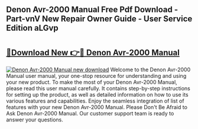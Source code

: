 ## Denon Avr-2000 Manual Free Pdf Download - Part-vnV New Repair Owner Guide - User Service Edition aLGvp

# <h2><a href="http://bc26904.oget.top/?id=Denon+Avr-2000+Manual">🔗Download New 👉🔴 Denon Avr-2000 Manual</a></h2>

[![Denon Avr-2000 Manual new download](https://i.imgur.com/5g1atiW.png)](http://bc26904.oget.top/?id=Denon+Avr-2000+Manual)
Welcome to the Denon Avr-2000 Manual user manual, your one-stop resource for understanding and using your new product. To make the most of your Denon Avr-2000 Manual, please read this user manual carefully. It contains step-by-step instructions for setting up the product, as well as detailed information on how to use its various features and capabilities. Enjoy the seamless integration of list of features with your new Denon Avr-2000 Manual. Please Don't Be Afraid to Ask Denon Avr-2000 Manual. Our customer support team is ready to answer your questions.
